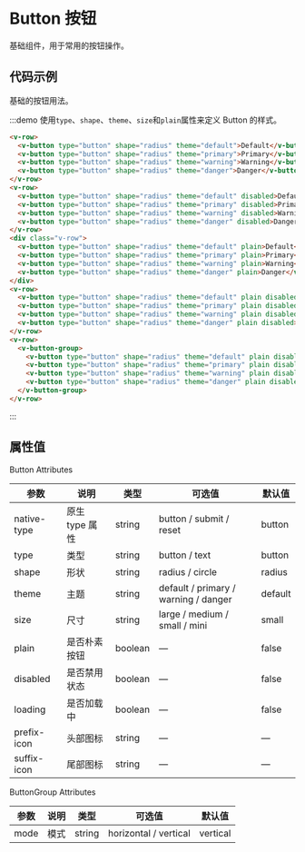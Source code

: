 # Button 按钮

基础组件，用于常用的按钮操作。
  
## 代码示例

基础的按钮用法。
  
:::demo 使用`type`、`shape`、`theme`、`size`和`plain`属性来定义 Button 的样式。

```html
<v-row>
  <v-button type="button" shape="radius" theme="default">Default</v-button>
  <v-button type="button" shape="radius" theme="primary">Primary</v-button>
  <v-button type="button" shape="radius" theme="warning">Warning</v-button>
  <v-button type="button" shape="radius" theme="danger">Danger</v-button>
</v-row>
<v-row>
  <v-button type="button" shape="radius" theme="default" disabled>Default</v-button>
  <v-button type="button" shape="radius" theme="primary" disabled>Primary</v-button>
  <v-button type="button" shape="radius" theme="warning" disabled>Warning</v-button>
  <v-button type="button" shape="radius" theme="danger" disabled>Danger</v-button>
</v-row>
<div class="v-row">
  <v-button type="button" shape="radius" theme="default" plain>Default</v-button>
  <v-button type="button" shape="radius" theme="primary" plain>Primary</v-button>
  <v-button type="button" shape="radius" theme="warning" plain>Warning</v-button>
  <v-button type="button" shape="radius" theme="danger" plain>Danger</v-button>
</div>
<v-row>
  <v-button type="button" shape="radius" theme="default" plain disabled>Default</v-button>
  <v-button type="button" shape="radius" theme="primary" plain disabled>Primary</v-button>
  <v-button type="button" shape="radius" theme="warning" plain disabled>Warning</v-button>
  <v-button type="button" shape="radius" theme="danger" plain disabled>Danger</v-button>
</v-row>
<v-row>
  <v-button-group>
    <v-button type="button" shape="radius" theme="default" plain disabled>Default</v-button>
    <v-button type="button" shape="radius" theme="primary" plain disabled>Primary</v-button>
    <v-button type="button" shape="radius" theme="warning" plain disabled>Warning</v-button>
    <v-button type="button" shape="radius" theme="danger" plain disabled>Danger</v-button>
  </v-button-group>
</v-row>
```
:::

## 属性值

Button Attributes

| 参数          | 说明            | 类型         | 可选值                                  | 默认值   |
|----------    |--------         |----------   |-------------                           |-------- |
| native-type  | 原生 type 属性   | string      | button / submit / reset                | button |  
| type         | 类型            | string      | button  / text                         | button |
| shape        | 形状            | string      | radius  / circle                       | radius |
| theme        | 主题            | string      | default / primary / warning / danger   | default |
| size         | 尺寸            | string      | large / medium / small / mini          | small |
| plain        | 是否朴素按钮     | boolean     | —                                      | false |
| disabled     | 是否禁用状态     | boolean     | —                                      | false |
| loading      | 是否加载中       | boolean      | —                                     | false |
| prefix-icon  | 头部图标        | string      |  —                                     |  —  |
| suffix-icon  | 尾部图标        | string      |  —                                     |  —  |

ButtonGroup Attributes

| 参数       | 说明     | 类型        | 可选值                            | 默认值   |
|---------- |--------  |----------   |-------------                    |-------- |
| mode      | 模式     | string      |   horizontal / vertical             |    vertical     |


<script>
  import Row from '@/components/row';
  import Col from '@/components/col';
  import Button from '@/components/button';
  import ButtonGroup from '@/components/button-group';

  export default {
    components: {
      VRow: Row,
      VCol: Col,
      VButton: Button,
      VButtonGroup: ButtonGroup,
    },
  };
</script>